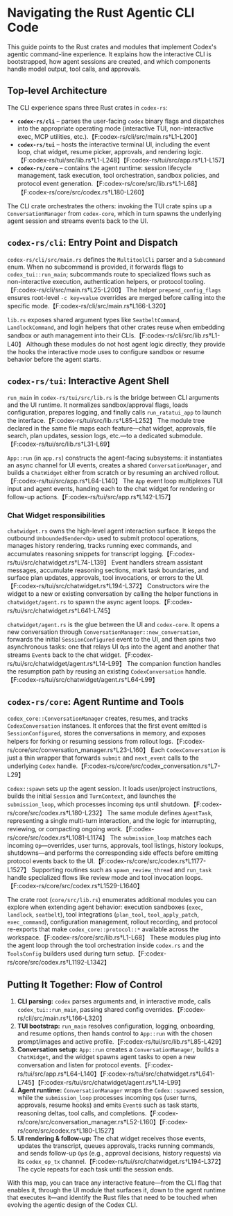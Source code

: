 # Navigating the Rust Agentic CLI Code

This guide points to the Rust crates and modules that implement Codex's agentic command-line experience. It explains how the interactive CLI is bootstrapped, how agent sessions are created, and which components handle model output, tool calls, and approvals.

## Top-level Architecture

The CLI experience spans three Rust crates in `codex-rs`:

- **`codex-rs/cli`** – parses the user-facing `codex` binary flags and dispatches into the appropriate operating mode (interactive TUI, non-interactive exec, MCP utilities, etc.).【F:codex-rs/cli/src/main.rs†L1-L200】
- **`codex-rs/tui`** – hosts the interactive terminal UI, including the event loop, chat widget, resume picker, approvals, and rendering logic.【F:codex-rs/tui/src/lib.rs†L1-L248】【F:codex-rs/tui/src/app.rs†L1-L157】
- **`codex-rs/core`** – contains the agent runtime: session lifecycle management, task execution, tool orchestration, sandbox policies, and protocol event generation.【F:codex-rs/core/src/lib.rs†L1-L68】【F:codex-rs/core/src/codex.rs†L180-L260】

The CLI crate orchestrates the others: invoking the TUI crate spins up a `ConversationManager` from `codex-core`, which in turn spawns the underlying agent session and streams events back to the UI.

## `codex-rs/cli`: Entry Point and Dispatch

`codex-rs/cli/src/main.rs` defines the `MultitoolCli` parser and a `Subcommand` enum. When no subcommand is provided, it forwards flags to `codex_tui::run_main`; subcommands route to specialized flows such as non-interactive execution, authentication helpers, or protocol tooling.【F:codex-rs/cli/src/main.rs†L25-L200】 The helper `prepend_config_flags` ensures root-level `-c key=value` overrides are merged before calling into the specific mode.【F:codex-rs/cli/src/main.rs†L166-L320】

`lib.rs` exposes shared argument types like `SeatbeltCommand`, `LandlockCommand`, and login helpers that other crates reuse when embedding sandbox or auth management into their CLIs.【F:codex-rs/cli/src/lib.rs†L1-L40】 Although these modules do not host agent logic directly, they provide the hooks the interactive mode uses to configure sandbox or resume behavior before the agent starts.

## `codex-rs/tui`: Interactive Agent Shell

`run_main` in `codex-rs/tui/src/lib.rs` is the bridge between CLI arguments and the UI runtime. It normalizes sandbox/approval flags, loads configuration, prepares logging, and finally calls `run_ratatui_app` to launch the interface.【F:codex-rs/tui/src/lib.rs†L85-L252】 The module tree declared in the same file maps each feature—chat widget, approvals, file search, plan updates, session logs, etc.—to a dedicated submodule.【F:codex-rs/tui/src/lib.rs†L31-L69】

`App::run` (in `app.rs`) constructs the agent-facing subsystems: it instantiates an async channel for UI events, creates a shared `ConversationManager`, and builds a `ChatWidget` either from scratch or by resuming an archived rollout.【F:codex-rs/tui/src/app.rs†L64-L140】 The `App` event loop multiplexes TUI input and agent events, handing each to the chat widget for rendering or follow-up actions.【F:codex-rs/tui/src/app.rs†L142-L157】

### Chat Widget responsibilities

`chatwidget.rs` owns the high-level agent interaction surface. It keeps the outbound `UnboundedSender<Op>` used to submit protocol operations, manages history rendering, tracks running exec commands, and accumulates reasoning snippets for transcript logging.【F:codex-rs/tui/src/chatwidget.rs†L74-L139】 Event handlers stream assistant messages, accumulate reasoning sections, mark task boundaries, and surface plan updates, approvals, tool invocations, or errors to the UI.【F:codex-rs/tui/src/chatwidget.rs†L194-L372】 Constructors wire the widget to a new or existing conversation by calling the helper functions in `chatwidget/agent.rs` to spawn the async agent loops.【F:codex-rs/tui/src/chatwidget.rs†L641-L745】

`chatwidget/agent.rs` is the glue between the UI and `codex-core`. It opens a new conversation through `ConversationManager::new_conversation`, forwards the initial `SessionConfigured` event to the UI, and then spins two asynchronous tasks: one that relays UI `Op`s into the agent and another that streams `Event`s back to the chat widget.【F:codex-rs/tui/src/chatwidget/agent.rs†L14-L99】 The companion function handles the resumption path by reusing an existing `CodexConversation` handle.【F:codex-rs/tui/src/chatwidget/agent.rs†L64-L99】

## `codex-rs/core`: Agent Runtime and Tools

`codex_core::ConversationManager` creates, resumes, and tracks `CodexConversation` instances. It enforces that the first event emitted is `SessionConfigured`, stores the conversations in memory, and exposes helpers for forking or resuming sessions from rollout logs.【F:codex-rs/core/src/conversation_manager.rs†L23-L160】 Each `CodexConversation` is just a thin wrapper that forwards `submit` and `next_event` calls to the underlying `Codex` handle.【F:codex-rs/core/src/codex_conversation.rs†L7-L29】

`Codex::spawn` sets up the agent session. It loads user/project instructions, builds the initial `Session` and `TurnContext`, and launches the `submission_loop`, which processes incoming `Op`s until shutdown.【F:codex-rs/core/src/codex.rs†L180-L232】 The same module defines `AgentTask`, representing a single multi-turn interaction, and the logic for interrupting, reviewing, or compacting ongoing work.【F:codex-rs/core/src/codex.rs†L1081-L1174】 The `submission_loop` matches each incoming `Op`—overrides, user turns, approvals, tool listings, history lookups, shutdowns—and performs the corresponding side effects before emitting protocol events back to the UI.【F:codex-rs/core/src/codex.rs†L1177-L1527】 Supporting routines such as `spawn_review_thread` and `run_task` handle specialized flows like review mode and tool invocation loops.【F:codex-rs/core/src/codex.rs†L1529-L1640】

The crate root (`core/src/lib.rs`) enumerates additional modules you can explore when extending agent behavior: execution sandboxes (`exec`, `landlock`, `seatbelt`), tool integrations (`plan_tool`, `tool_apply_patch`, `exec_command`), configuration management, rollout recording, and protocol re-exports that make `codex_core::protocol::*` available across the workspace.【F:codex-rs/core/src/lib.rs†L1-L68】 These modules plug into the agent loop through the tool orchestration inside `codex.rs` and the `ToolsConfig` builders used during turn setup.【F:codex-rs/core/src/codex.rs†L1192-L1342】

## Putting It Together: Flow of Control

1. **CLI parsing:** `codex` parses arguments and, in interactive mode, calls `codex_tui::run_main`, passing shared config overrides.【F:codex-rs/cli/src/main.rs†L166-L320】
2. **TUI bootstrap:** `run_main` resolves configuration, logging, onboarding, and resume options, then hands control to `App::run` with the chosen prompt/images and active profile.【F:codex-rs/tui/src/lib.rs†L85-L429】
3. **Conversation setup:** `App::run` creates a `ConversationManager`, builds a `ChatWidget`, and the widget spawns agent tasks to open a new conversation and listen for protocol events.【F:codex-rs/tui/src/app.rs†L64-L140】【F:codex-rs/tui/src/chatwidget.rs†L641-L745】【F:codex-rs/tui/src/chatwidget/agent.rs†L14-L99】
4. **Agent runtime:** `ConversationManager` wraps the `Codex::spawn`ed session, while the `submission_loop` processes incoming `Op`s (user turns, approvals, resume hooks) and emits `Event`s such as task starts, reasoning deltas, tool calls, and completions.【F:codex-rs/core/src/conversation_manager.rs†L52-L160】【F:codex-rs/core/src/codex.rs†L180-L1527】
5. **UI rendering & follow-up:** The chat widget receives those events, updates the transcript, queues approvals, tracks running commands, and sends follow-up `Op`s (e.g., approval decisions, history requests) via its `codex_op_tx` channel.【F:codex-rs/tui/src/chatwidget.rs†L194-L372】 The cycle repeats for each task until the session ends.

With this map, you can trace any interactive feature—from the CLI flag that enables it, through the UI module that surfaces it, down to the agent runtime that executes it—and identify the Rust files that need to be touched when evolving the agentic design of the Codex CLI.
